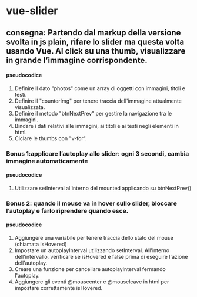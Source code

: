 # vue-slider

## consegna: Partendo dal markup della versione svolta in js plain, rifare lo slider ma questa volta usando Vue. Al click su una thumb, visualizzare in grande l’immagine corrispondente.

#### pseudocodice
  1. Definire il dato "photos" come un array di oggetti con immagini, titoli e testi.
  2. Definire il "counterImg" per tenere traccia dell'immagine attualmente visualizzata.
  3. Definire il metodo "btnNextPrev" per gestire la navigazione tra le immagini.
  4. Bindare i dati relativi alle immagini, ai titoli e ai testi negli elementi in html.
  5. Ciclare le thumbs con "v-for".


### Bonus 1:applicare l’autoplay allo slider: ogni 3 secondi, cambia immagine automaticamente

#### pseudocodice
1. Utilizzare setInterval al'interno del mounted applicando su btnNextPrev() 

### Bonus 2: quando il mouse va in hover sullo slider, bloccare l’autoplay e farlo riprendere quando esce.

#### pseudocodice

1. Aggiungere una variabile per tenere traccia dello stato del mouse (chiamata isHovered)
2. Impostare un autoplayInterval utilizzando setInterval. All'interno dell'intervallo, verificare se isHovered è false prima di eseguire l'azione dell'autoplay.
3. Creare una funzione per cancellare autoplayInterval fermando l'autoplay.
4. Aggiungere gli eventi @mouseenter e @mouseleave in html per impostare correttamente isHovered.